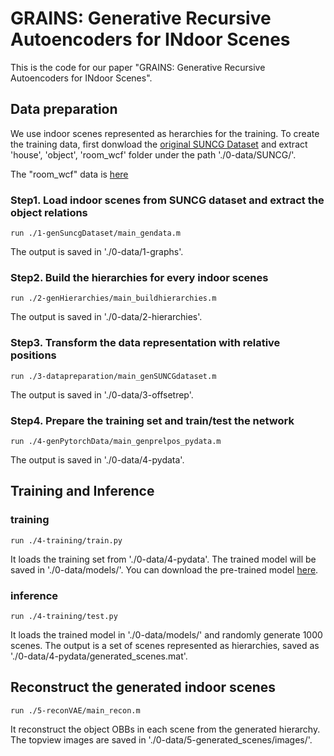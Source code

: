 # GRAINS: Generative Recursive Autoencoders for INdoor Scenes

This is the code for our paper "GRAINS: Generative Recursive Autoencoders for INdoor Scenes".

## Data preparation
We use indoor scenes represented as herarchies for the training. To create the training data, first donwload the [original SUNCG Dataset](http://suncg.cs.princeton.edu/) and extract 'house', 'object', 'room_wcf' folder under the path './0-data/SUNCG/'.

The "room_wcf" data is [here](https://drive.google.com/open?id=1RPF6YJsNNanNCBBRGAfDcNtuzLimrNVA)

### Step1. Load indoor scenes from SUNCG dataset and extract the object relations
	run ./1-genSuncgDataset/main_gendata.m
The output is saved in './0-data/1-graphs'.

### Step2. Build the hierarchies for every indoor scenes
	run ./2-genHierarchies/main_buildhierarchies.m
The output is saved in './0-data/2-hierarchies'.

### Step3. Transform the data representation with relative positions
	run ./3-datapreparation/main_genSUNCGdataset.m
The output is saved in './0-data/3-offsetrep'.

### Step4. Prepare the training set and train/test the network
	run ./4-genPytorchData/main_genprelpos_pydata.m
The output is saved in './0-data/4-pydata'.

## Training and Inference
### training
	run ./4-training/train.py
It loads the training set from './0-data/4-pydata'. The trained model will be saved in './0-data/models/'. You can download the pre-trained model [here](xxxx).

### inference
	run ./4-training/test.py
It loads the trained model in './0-data/models/' and randomly generate 1000 scenes. The output is a set of scenes represented as hierarchies, saved as './0-data/4-pydata/generated_scenes.mat'.

## Reconstruct the generated indoor scenes
	run ./5-reconVAE/main_recon.m
It reconstruct the object OBBs in each scene from the generated hierarchy. The topview images are saved in './0-data/5-generated_scenes/images/'.
